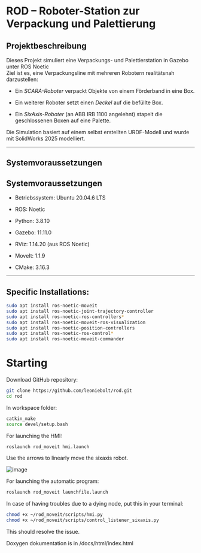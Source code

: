 # ROD – Roboter-Station zur Verpackung und Palettierung

## Projektbeschreibung

Dieses Projekt simuliert eine Verpackungs- und Palettierstation in Gazebo unter ROS Noetic  
Ziel ist es, eine Verpackungsline mit mehreren Robotern realitätsnah darzustellen:

- Ein *SCARA-Roboter* verpackt Objekte von einem Förderband in eine Box.
    
- Ein weiterer Roboter setzt einen *Deckel* auf die befüllte Box.
    
- Ein *SixAxis-Roboter* (an ABB IRB 1100 angelehnt) stapelt die geschlossenen Boxen auf eine Palette.
    

Die Simulation basiert auf einem selbst erstellten URDF-Modell und wurde mit SolidWorks 2025 modelliert.

---

##  Systemvoraussetzungen

## Systemvoraussetzungen

- Betriebssystem: Ubuntu 20.04.6 LTS
    
- ROS: Noetic
    
- Python: 3.8.10
    
- Gazebo: 11.11.0
    
- RViz: 1.14.20 (aus ROS Noetic)
    
- MoveIt: 1.1.9
    
- CMake: 3.16.3
---

## Specific Installations:
```bash
sudo apt install ros-noetic-moveit
sudo apt install ros-noetic-joint-trajectory-controller
sudo apt install ros-noetic-ros-controllers*
sudo apt install ros-noetic-moveit-ros-visualization
sudo apt install ros-noetic-position-controllers
sudo apt install ros-noetic-ros-control*
sudo apt install ros-noetic-moveit-commander
```

# Starting
Download GitHub repository:
```bash
git clone https://github.com/leoniebolt/rod.git
cd rod
```
In workspace folder:
```bash
catkin_make
source devel/setup.bash
```
For launching the HMI:
```bash
roslaunch rod_moveit hmi.launch
```
Use the arrows to linearly move the sixaxis robot.

![image](https://github.com/user-attachments/assets/6df7e486-398f-464e-b476-8e3724ca9ff1)



For launching the automatic program:
```bash
roslaunch rod_moveit launchfile.launch
```

In case of having troubles due to a dying node, put this in your terminal:
```bash
chmod +x ~/rod_moveit/scripts/hmi.py
chmod +x ~/rod_moveit/scripts/control_listener_sixaxis.py
```

This should resolve the issue.

Doxygen dokumentation is in /docs/html/index.html

